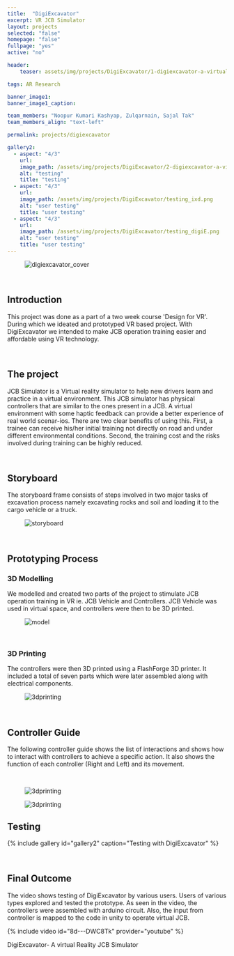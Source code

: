 ```yaml
---
title:  "DigiExcavator"
excerpt: VR JCB Simulator
layout: projects
selected: "false"
homepage: "false"
fullpage: "yes"
active: "no"

header:
    teaser: assets/img/projects/DigiExcavator/1-digiexcavator-a-virtual-reality-jcb-simulator.jpg

tags: AR Research

banner_image1: 
banner_image1_caption:

team_members: "Noopur Kumari Kashyap, Zulqarnain, Sajal Tak"
team_members_align: "text-left"

permalink: projects/digiexcavator

gallery2:
  - aspect: "4/3"
    url:
    image_path: /assets/img/projects/DigiExcavator/2-digiexcavator-a-virtual-reality-jcb-simulator.gif
    alt: "testing"
    title: "testing"
  - aspect: "4/3"
    url:
    image_path: /assets/img/projects/DigiExcavator/testing_ixd.png
    alt: "user testing"
    title: "user testing"
  - aspect: "4/3"
    url:
    image_path: /assets/img/projects/DigiExcavator/testing_digiE.png
    alt: "user testing"
    title: "user testing"
--- 
```





<figure class="align-center" style="width:100%;">
  <img src="{{ site.url }}{{ site.baseurl }}/assets/img/projects/DigiExcavator/cover_digi_excavator.jpg" alt="digiexcavator_cover">
</figure>

<br>


## Introduction

This project was done as a part of a two week course 'Design for VR'. During which we ideated and prototyped VR based project. With DigiExcavator we intended to make JCB operation training easier and affordable using VR technology.

<br>

## The project

JCB Simulator is a Virtual reality simulator to help new drivers learn and practice in a virtual environment. This JCB simulator has physical controllers that are similar to the ones present in a JCB. A virtual environment with some haptic feedback can provide a better experience of real world scenar-ios. There are two clear benefits of using this. First, a trainee can receive his/her initial training not directly on road and under different environmental conditions. Second, the training cost and the risks involved during training can be highly reduced.

<br>

## Storyboard

The storyboard frame consists of steps involved in two major tasks of excavation process namely excavating rocks and soil and loading it to the cargo vehicle or a truck.

<figure class="align-center" style="width:100%;">
  <img src="{{ site.url }}{{ site.baseurl }}/assets/img/projects/DigiExcavator/storyboard_digiexcavator.jpg" alt="storyboard">
</figure>

<br>

## Prototyping Process

### 3D Modelling

We modelled and created two parts of the project to stimulate JCB operation training in VR ie. JCB Vehicle and Controllers. JCB Vehicle was used in virtual space, and controllers were then to be 3D printed.

<figure class="align-center" style="width:100%;">
  <img src="{{ site.url }}{{ site.baseurl }}/assets/img/projects/DigiExcavator/model_digiexcavator.jpg" alt="model">
</figure>

<br>

### 3D Printing

The controllers were then 3D printed using a FlashForge 3D printer. It included a total of seven parts which were later assembled along with electrical components.

<figure class="align-center" style="width:100%;">
  <img src="{{ site.url }}{{ site.baseurl }}/assets/img/projects/DigiExcavator/3dprinting_digiexcavator.jpg" alt="3dprinting">
</figure>

<br>

## Controller Guide

The following controller guide shows the list of interactions and shows how to interact with controllers to achieve a specific action. It also shows the function of each controller (Right and Left) and its movement.

<br>

<figure class="align-center" style="width:100%;">
  <img src="{{ site.url }}{{ site.baseurl }}/assets/img/projects/DigiExcavator/controller_digiexcavator.jpg" alt="3dprinting">
</figure>

<figure class="align-center" style="width:100%;">
  <img src="{{ site.url }}{{ site.baseurl }}/assets/img/projects/DigiExcavator/controllersheet_digiexcavator.jpg" alt="3dprinting">
</figure>

## Testing


{% include gallery id="gallery2" caption="Testing with DigiExcavator" %}

<br>

## Final Outcome

The video shows testing of DigiExcavator by various users. Users of various types explored and tested the prototype. As seen in the video, the controllers were assembled with arduino circuit. Also, the input from controller is mapped to the code in unity to operate virtual JCB.

{% include video id="8d---DWC8Tk" provider="youtube" %}
<figcaption>DigiExcavator- A virtual Reality JCB Simulator</figcaption>

<br> 
